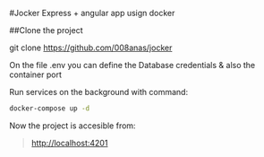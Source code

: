 #Jocker Express + angular app usign docker

##Clone the project

git clone https://github.com/008anas/jocker

On the file .env you can define the Database credentials & also the container port

Run services on the background with command:

```bash
docker-compose up -d
```

Now the project is accesible from:

> [http://localhost:4201](http://localhost:4201)
